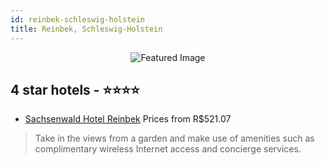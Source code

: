 ```yaml
---
id: reinbek-schleswig-holstein
title: Reinbek, Schleswig-Holstein
---
```


<center><img src="https://i.travelapi.com/hotels/2000000/1750000/1746400/1746376/65fb97fa_z.jpg" alt="Featured Image" /></center>


##  4 star hotels - ⭐️⭐️⭐️⭐️

-    [Sachsenwald Hotel Reinbek](https://us.hurb.com/hotels/reinbek/sachsenwald-hotel-reinbek-JNP-JP352231?cmp=18055) Prices from R$521.07
   > Take in the views from a garden and make use of amenities such as complimentary wireless Internet access and concierge services.
